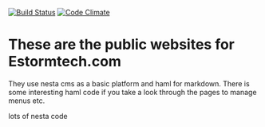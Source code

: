 [![Build Status](https://travis-ci.org/semdinsp/estorm-com.png)](https://travis-ci.org/semdinsp/estorm-com)
[![Code Climate](https://codeclimate.com/repos/5248ff56f3ea0037cd0004b5/badges/79db7122fa3f64026409/gpa.png)](https://codeclimate.com/repos/5248ff56f3ea0037cd0004b5/feed)
# These are the public websites for Estormtech.com
They use nesta cms as a basic platform and haml for markdown.
There is some interesting haml code if you take a look through the pages to manage menus etc.

lots of nesta code

